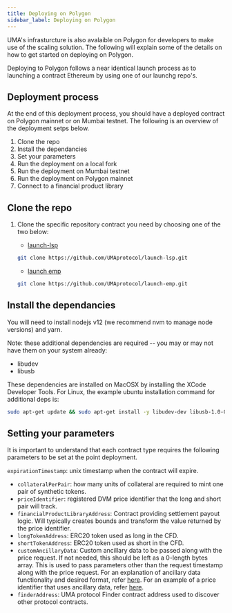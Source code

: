 ```yaml
---
title: Deploying on Polygon
sidebar_label: Deploying on Polygon
---
```

UMA's infrasturcture is also avalaible on Polygon for developers to make use of the scaling solution. The following will explain some of the details on how to get started on deploying on Polygon. 

Deploying to Polygon follows a near identical launch process as to launching a contract Ethereum by using one of our launchg repo's. 

## Deployment process

At the end of this deployment process, you should have a deployed contract on Polygon mainnet or on Mumbai testnet. The following is an overview of the deployment setps below.

1. Clone the repo
2. Install the dependancies
3. Set your parameters
4. Run the deployment on a local fork
5. Run the deployment on Mumbai testnet
6. Run the deployment on Polygon mainnet  
7. Connect to a financial product library  

## Clone the repo

1. Clone the specific repository contract you need by choosing one of the two below:

    - [launch-lsp](https://github.com/UMAprotocol/launch-lsp)
     ```bash
    git clone https://github.com/UMAprotocol/launch-lsp.git
    ```

    - [launch emp](https://github.com/UMAprotocol/launch-emp)
    ```bash
    git clone https://github.com/UMAprotocol/launch-emp.git
    ```
## Install the dependancies

You will need to install nodejs v12 (we recommend nvm to manage node versions) and yarn.

Note: these additional dependencies are required -- you may or may not have them on your system already:

- libudev
- libusb

These dependencies are installed on MacOSX by installing the XCode Developer Tools. For Linux, the example ubuntu installation command for additional deps is:

```bash
sudo apt-get update && sudo apt-get install -y libudev-dev libusb-1.0-0-dev
```
## Setting your parameters

It is important to understand that each contract type requires the following parameters to be set at the point deployment. 

 `expirationTimestamp`: unix timestamp when the contract will expire.
- `collateralPerPair`: how many units of collateral are required to mint one pair of synthetic tokens.
- `priceIdentifier`: registered DVM price identifier that the long and short pair will track.
- `financialProductLibraryAddress`: Contract providing settlement payout logic. Will typically creates bounds and transform the value returned by the price identifier.
- `longTokenAddress`: ERC20 token used as long in the CFD.
- `shortTokenAddress`: ERC20 token used as short in the CFD.
- `customAncillaryData`: Custom ancillary data to be passed along with the price request. If not needed, this should be left as a 0-length bytes array. This is used to pass parameters other than the request timestamp along with the price request. For an explanation of ancillary data functionality and desired format, refer [here](https://docs.google.com/document/d/1vl1BcIMO3NTNxvR0u6fFQqdUgWtIY8XyjVtx8Hkl8Qk/edit). For an example of a price identifier that uses ancillary data, refer [here](https://github.com/UMAprotocol/UMIPs/blob/master/UMIPs/umip-83.md#technical-specifications).
- `finderAddress`: UMA protocol Finder contract address used to discover other protocol contracts.